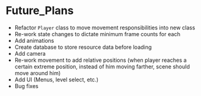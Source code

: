 # Future_Plans

 - Refactor `Player` class to move movement responsibilities into new class
  - Re-work state changes to dictate minimum frame counts for each
 - Add animations
 - Create database to store resource data before loading
 - Add camera
 - Re-work movement to add relative positions (when player reaches a certain extreme position, instead of him moving farther, scene should move around him)
 - Add UI (Menus, level select, etc.)
 - Bug fixes